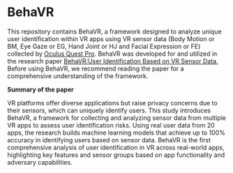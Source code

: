 # BehaVR
This repository contains BehaVR, a framework designed to analyze unique user identification within VR apps using VR sensor data (Body Motion or BM, Eye Gaze or EG, Hand Joint or HJ and Facial Expression or FE) collected by [Oculus Quest Pro](https://www.meta.com/quest/quest-pro/). BehaVR was developed for and utilized in the research paper [BehaVR:User Identification Based on VR Sensor Data.](https://arxiv.org/pdf/2308.07304) Before using BehaVR, we recommend reading the paper for a comprehensive understanding of the framework.


**Summary of the paper**

VR platforms offer diverse applications but raise privacy concerns due to their sensors, which can uniquely identify users. This study introduces BehaVR, a framework for collecting and analyzing sensor data from multiple VR apps to assess user identification risks. Using real user data from 20 apps, the research builds machine learning models that achieve up to 100% accuracy in identifying users based on sensor data. BehaVR is the first comprehensive analysis of user identification in VR across real-world apps, highlighting key features and sensor groups based on app functionality and adversary capabilities.

